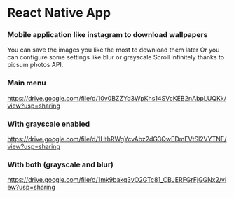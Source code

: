# React Native App
### Mobile application like instagram to download wallpapers

You can save the images you like the most to download them later
Or you can configure some settings like blur or grayscale
Scroll infinitely thanks to picsum photos API.

### Main menu
https://drive.google.com/file/d/10v0BZZYd3WpKhs14SVcKEB2nAbpLUQKk/view?usp=sharing

### With grayscale enabled
https://drive.google.com/file/d/1HthRWgYcvAbz2dG3QwEDmEVtSl2VYTNE/view?usp=sharing

### With both (grayscale and blur)
https://drive.google.com/file/d/1mk9bakq3vO2GTc81_CBJERFGrFjGGNx2/view?usp=sharing
